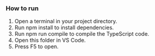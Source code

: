 <h3>How to run</h3>
<ol>
 <li>Open a terminal in your project directory.</li>
 <li>Run npm install to install dependencies.</li>
 <li>Run npm run compile to compile the TypeScript code.</li>
 <li>Open this folder in VS Code.</li>
 <li>Press F5 to open.</li>
</ol>